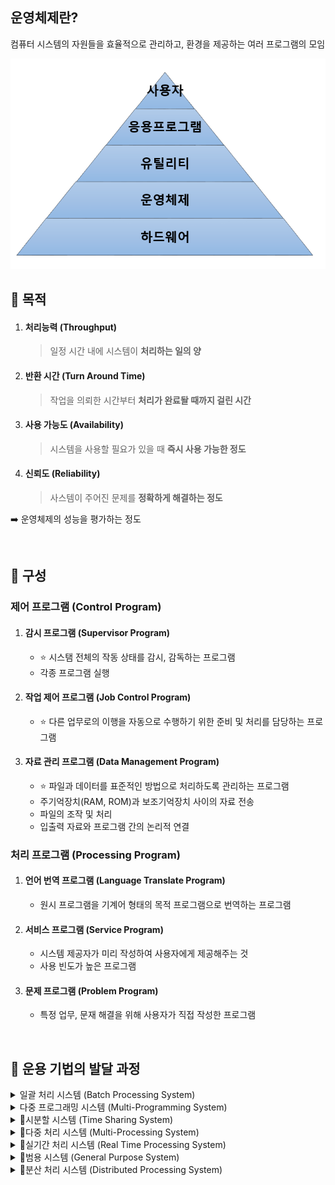 ## 운영체제란?
컴퓨터 시스템의 자원들을 효율적으로 관리하고, 환경을 제공하는 여러 프로그램의 모임

![OS_image](OS_image.png)

## 📌 목적
1. #### 처리능력 (Throughput)
   > 일정 시간 내에 시스템이 __처리하는 일의 양__
2. #### 반환 시간 (Turn Around Time)
   > 작업을 의뢰한 시간부터 __처리가 완료돨 때까지 걸린 시간__
3. #### 사용 가능도 (Availability)
   > 시스템을 사용할 필요가 있을 때 __즉시 사용 가능한 정도__
4. #### 신뢰도 (Reliability)
   > 사스템이 주어진 문제를 __정확하게 해결하는 정도__

➡️ 운영체제의 성능을 평가하는 정도

<br>

## 📌 구성
### 제어 프로그램 (Control Program)
1. #### 감시 프로그램 (Supervisor Program)
   - ⭐️ 시스탬 전체의 작동 상태를 감시, 감독하는 프로그램
   - 각종 프로그램 실행
3. #### 작업 제어 프로그램 (Job Control Program)
   - ⭐️ 다른 업무로의 이행을 자동으로 수행하기 위한 준비 및 처리를 담당하는 프로그램
4. #### 자료 관리 프로그램 (Data Management Program)
   - ⭐️ 파일과 데이터를 표준적인 방법으로 처리하도록 관리하는 프로그램
   - 주기억장치(RAM, ROM)과 보조기억장치 사이의 자료 전송
   - 파일의 조작 및 처리
   - 입출력 자료와 프로그램 간의 논리적 연결  
### 처리 프로그램 (Processing Program)
1. #### 언어 번역 프로그램 (Language Translate Program)
   - 원시 프로그램을 기계어 형태의 목적 프로그램으로 번역하는 프로그램
2. #### 서비스 프로그램 (Service Program)
   - 시스템 제공자가 미리 작성하여 사용자에게 제공해주는 것
   - 사용 빈도가 높은 프로그램
3. #### 문제 프로그램 (Problem Program)
   - 특정 업무, 문재 해결을 위해 사용자가 직접 작성한 프로그램
<br>

## 🚖 운용 기법의 발달 과정
<details>
<summary>일괄 처리 시스템 (Batch Processing System)</summary>
<div markdown="1">
- 초기의 컴퓨터 시스템<br>
- 일정량 또는 일정 기간 데이터를 모아서 한꺼번에 처리하는 방식
</div>
</details>

<details>
<summary>다중 프로그래밍 시스템 (Multi-Programming System)</summary>
<div markdown="1">
- 하나의 CPU & 하나의 주기억장치로 여러개의 프로그램을 동시에 처리하는 방식
</div>
</details>

<details>
<summary>시분할 시스템 (Time Sharing System)</summary>
<div markdown="1">
- 여러 명의 사용자가 사용하는 시스템에서 컴퓨터가 사용자들을 번갈아가며 처리해 줌<br>
- 각 사용자에게 독립된 컴퓨터를 사용하는 느낌 제공<br>
- 라운드 로빈(Round Robin) 방식
</div>
</details>

<details>
<summary>다중 처리 시스템 (Multi-Processing System)</summary>
<div markdown="1">
- 여러 개의 CPU & 하나의 주기억장치로 여러개의 프로그램을 동시에 처리하는 방식
</div>
</details>

<details>
<summary>실기간 처리 시스템 (Real Time Processing System)</summary>
<div markdown="1">
- 여러 명의 사용자가 사용하는 시스템에서 컴퓨터가 사용자들을 번갈아가며 처리해 줌<br>
- 각 사용자에게 독립된 컴퓨터를 사용하는 느낌 제공<br>
- 라운드 로빈(Round Robin) 방식
</div>
</details>

<details>
<summary>범용 시스템 (General Purpose System)</summary>
<div markdown="1">
- 일괄 처리 시스템 + 시분할 시스템 + 다중 처리 시스템 + 실시간 처리 시스템<br>
- 다중 모드 처리 시스템
</div>
</details>

<details>
<summary>분산 처리 시스템 (Distributed Processing System)</summary>
<div markdown="1">
- 여러 개의 컴퓨터(프로세서)를 통신 회신으로 연결하여 하나의 작업을 처리
</div>
</details>
